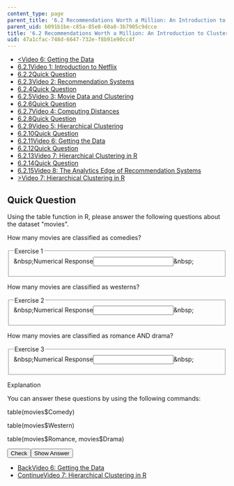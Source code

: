 ```yaml
---
content_type: page
parent_title: '6.2 Recommendations Worth a Million: An Introduction to Clustering '
parent_uid: b091b1be-c85a-85e0-60a8-3b7905c9dcce
title: '6.2 Recommendations Worth a Million: An Introduction to Clustering '
uid: 47a1cfac-748d-6647-732e-f8b91e90cc4f
---
```

<ul class="navigation pagination"><li id="top_bck_btn"><a href="./resolveuid/97456de3089198f1c51aa74e3d11930c"><<span>Video 6: Getting the Data</span></a></li><li id="flp_btn_1"><a href="./resolveuid/b091b1bec85a85e060a83b7905c9dcce">6.2.1<span>Video 1: Introduction to Netflix</span></a></li><li id="flp_btn_2"><a href="./resolveuid/0929460cb5ed43dfdb0ecacb845ffa3f">6.2.2<span>Quick Question</span></a></li><li id="flp_btn_3"><a href="./resolveuid/ddc4091d7aa51a47edbc199cc93c3fb8">6.2.3<span>Video 2: Recommendation Systems</span></a></li><li id="flp_btn_4"><a href="./resolveuid/8f7d9b63f06be06b22b49df8cb1010ed">6.2.4<span>Quick Question</span></a></li><li id="flp_btn_5"><a href="./resolveuid/68624ffad0f7a8c01f23c4a6a20422bb">6.2.5<span>Video 3: Movie Data and Clustering</span></a></li><li id="flp_btn_6"><a href="./resolveuid/b7314818ce6b5cbcb1a5e7bedcb314f0">6.2.6<span>Quick Question</span></a></li><li id="flp_btn_7"><a href="./resolveuid/a5ab66993ed80a0f758b18debb6e10a5">6.2.7<span>Video 4: Computing Distances</span></a></li><li id="flp_btn_8"><a href="./resolveuid/066f79ddb024942435450a95a9fc60d8">6.2.8<span>Quick Question</span></a></li><li id="flp_btn_9"><a href="./resolveuid/9b460c896936605488ea504e144b78ff">6.2.9<span>Video 5: Hierarchical Clustering</span></a></li><li id="flp_btn_10"><a href="./resolveuid/2f132e0574459a6a85304dc1f0cd7c5c">6.2.10<span>Quick Question</span></a></li><li id="flp_btn_11"><a href="./resolveuid/97456de3089198f1c51aa74e3d11930c">6.2.11<span>Video 6: Getting the Data</span></a></li><li id="flp_btn_12" class="button_selected"><a href="./resolveuid/47a1cfac748d6647732ef8b91e90cc4f">6.2.12<span>Quick Question</span></a></li><li id="flp_btn_13"><a href="./resolveuid/c0ef063dc722b998a530922a135bd19e">6.2.13<span>Video 7: Hierarchical Clustering in R</span></a></li><li id="flp_btn_14"><a href="./resolveuid/4d3cfab69136623b888a5451d2fad159">6.2.14<span>Quick Question</span></a></li><li id="flp_btn_15"><a href="./resolveuid/9e0e5a2571bbafdaded101bdcdce7158">6.2.15<span>Video 8: The Analytics Edge of Recommendation Systems</span></a></li><li id="top_continue_btn"><a href="./resolveuid/c0ef063dc722b998a530922a135bd19e">><span>Video 7: Hierarchical Clustering in R</span></a></li></ul><h2 class="subhead">Quick Question</h2><div class="self_assessment">
<p display_name="Quick Question" url_name="Quick_Question_468">Using the table function in R, please answer the following questions about the dataset "movies".</p>
<div id="Q1_div" class="problem_question"><p display_name="Quick Question" url_name="Quick_Question_469">How many movies are classified as comedies?</p><fieldset><legend class="visually-hidden">Exercise 1</legend><div class="choice"><label id="Q1_label"><span id="Q1_aria_status" tabindex="-1" class="visually-hidden">&amp;nbsp;</span><span class="visually-hidden">Numerical Response</span><input type="text" id="Q1_input" value="" onkeypress="numericTypedOrDropDownSelected(1)" class="problem_text_input" /><input type="hidden" id="Q1_ans" value="502" /><input type="hidden" id="Q1_tolerance" value="0" /><span id="Q1_normal_status" class="nostatus" aria-hidden="true">&amp;nbsp;</span></label></div><p id="S1_ans" tabindex="-1" class="problem_answer"></p></fieldset></div><div id="Q2_div" class="problem_question"><p display_name="Quick Question" url_name="Quick_Question_471">How many movies are classified as westerns?</p><fieldset><legend class="visually-hidden">Exercise 2</legend><div class="choice"><label id="Q2_label"><span id="Q2_aria_status" tabindex="-1" class="visually-hidden">&amp;nbsp;</span><span class="visually-hidden">Numerical Response</span><input type="text" id="Q2_input" value="" onkeypress="numericTypedOrDropDownSelected(2)" class="problem_text_input" /><input type="hidden" id="Q2_ans" value="27" /><input type="hidden" id="Q2_tolerance" value="0" /><span id="Q2_normal_status" class="nostatus" aria-hidden="true">&amp;nbsp;</span></label></div><p id="S2_ans" tabindex="-1" class="problem_answer"></p></fieldset></div><div id="Q3_div" class="problem_question"><p display_name="Quick Question" url_name="Quick_Question_473">How many movies are classified as romance AND drama?</p><fieldset><legend class="visually-hidden">Exercise 3</legend><div class="choice"><label id="Q3_label"><span id="Q3_aria_status" tabindex="-1" class="visually-hidden">&amp;nbsp;</span><span class="visually-hidden">Numerical Response</span><input type="text" id="Q3_input" value="" onkeypress="numericTypedOrDropDownSelected(3)" class="problem_text_input" /><input type="hidden" id="Q3_ans" value="97" /><input type="hidden" id="Q3_tolerance" value="0" /><span id="Q3_normal_status" class="nostatus" aria-hidden="true">&amp;nbsp;</span></label></div><p id="S3_ans" tabindex="-1" class="problem_answer"></p></fieldset></div><div id="S1_div" class="problem_solution" tabindex="-1" display_name="Quick Question" url_name="Quick_Question_475">
<div class="detailed-solution">
<p>Explanation</p>
<p>You can answer these questions by using the following commands:</p>
<p>table(movies$Comedy)</p>
<p>table(movies$Western)</p>
<p>table(movies$Romance, movies$Drama)</p>
</div>
</div><div class="action"><button id="Q1_button" onclick="checkAnswer({1: 'numerical', 2: 'numerical', 3: 'numerical'})" class="problem_mo_button">Check</button><button id="Q1_button_show" onclick="showHideSolution({1: 'numerical', 2: 'numerical', 3: 'numerical'}, 1, [1])" class="problem_mo_button">Show Answer</button></div></div><ul class="navigation progress"><li id="bck_btn"><a href="./resolveuid/97456de3089198f1c51aa74e3d11930c">Back<span>Video 6: Getting the Data</span></a></li><li id="continue_btn"><a href="./resolveuid/c0ef063dc722b998a530922a135bd19e">Continue<span>Video 7: Hierarchical Clustering in R</span></a></li></ul>